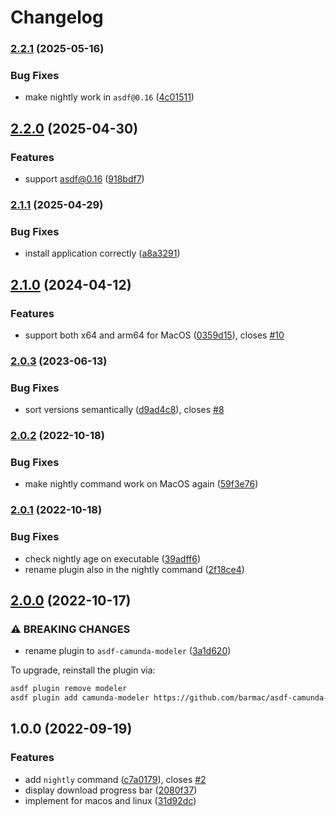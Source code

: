 # Changelog

### [2.2.1](https://www.github.com/barmac/asdf-camunda-modeler/compare/v2.2.0...v2.2.1) (2025-05-16)


### Bug Fixes

* make nightly work in `asdf@0.16` ([4c01511](https://www.github.com/barmac/asdf-camunda-modeler/commit/4c01511524995a999b44096dd62b7d3504185a10))

## [2.2.0](https://www.github.com/barmac/asdf-camunda-modeler/compare/v2.1.1...v2.2.0) (2025-04-30)


### Features

* support asdf@0.16 ([918bdf7](https://www.github.com/barmac/asdf-camunda-modeler/commit/918bdf7c0dfe6690b8b2d84581c341a3449d6b6f))

### [2.1.1](https://www.github.com/barmac/asdf-camunda-modeler/compare/v2.1.0...v2.1.1) (2025-04-29)


### Bug Fixes

* install application correctly ([a8a3291](https://www.github.com/barmac/asdf-camunda-modeler/commit/a8a32915c56646f75a101e685e0fd58370f77033))

## [2.1.0](https://www.github.com/barmac/asdf-camunda-modeler/compare/v2.0.3...v2.1.0) (2024-04-12)


### Features

* support both x64 and arm64 for MacOS ([0359d15](https://www.github.com/barmac/asdf-camunda-modeler/commit/0359d15915dd0c02b5ee2d96bb9cc9e4a65c2af2)), closes [#10](https://www.github.com/barmac/asdf-camunda-modeler/issues/10)

### [2.0.3](https://www.github.com/barmac/asdf-camunda-modeler/compare/v2.0.2...v2.0.3) (2023-06-13)


### Bug Fixes

* sort versions semantically ([d9ad4c8](https://www.github.com/barmac/asdf-camunda-modeler/commit/d9ad4c86f7a6ca7c83699fcc00d879152886574f)), closes [#8](https://www.github.com/barmac/asdf-camunda-modeler/issues/8)

### [2.0.2](https://www.github.com/barmac/asdf-camunda-modeler/compare/v2.0.1...v2.0.2) (2022-10-18)


### Bug Fixes

* make nightly command work on MacOS again ([59f3e76](https://www.github.com/barmac/asdf-camunda-modeler/commit/59f3e76d9bc7913bbdf313ea2f9a9e2c1d94a848))

### [2.0.1](https://www.github.com/barmac/asdf-camunda-modeler/compare/v2.0.0...v2.0.1) (2022-10-18)


### Bug Fixes

* check nightly age on executable ([39adff6](https://www.github.com/barmac/asdf-camunda-modeler/commit/39adff609cfb348f94b627ed0d194c4a5503ca38))
* rename plugin also in the nightly command ([2f18ce4](https://www.github.com/barmac/asdf-camunda-modeler/commit/2f18ce4373e33c51798c741089defee090e08519))

## [2.0.0](https://www.github.com/barmac/asdf-modeler/compare/v1.0.0...v2.0.0) (2022-10-17)


### ⚠ BREAKING CHANGES

* rename plugin to `asdf-camunda-modeler` ([3a1d620](https://www.github.com/barmac/asdf-modeler/commit/3a1d62096a54cc4afad7eaea6941b2cc065a8896))

To upgrade, reinstall the plugin via:

```bash
asdf plugin remove modeler
asdf plugin add camunda-modeler https://github.com/barmac/asdf-camunda-modeler.git
```

## 1.0.0 (2022-09-19)


### Features

* add `nightly` command ([c7a0179](https://www.github.com/barmac/asdf-camunda-modeler/commit/c7a0179f33de91e0330171856d7349dba674189d)), closes [#2](https://www.github.com/barmac/asdf-camunda-modeler/issues/2)
* display download progress bar ([2080f37](https://www.github.com/barmac/asdf-camunda-modeler/commit/2080f37fd50b950d8ec773199324c5058f974a54))
* implement for macos and linux ([31d92dc](https://www.github.com/barmac/asdf-camunda-modeler/commit/31d92dceaeb0bddf95f933b66247a71a4fa1951c))
